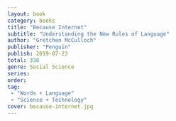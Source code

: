 ```yaml
---
layout: book
category: books
title: "Because Internet"
subtitle: "Understanding the New Rules of Language"
author: "Gretchen McCulloch"
publisher: "Penguin"
publish: 2019-07-23
total: 338
genre: Social Science
series:
order:
tag:
 - "Words + Language"
 - "Science + Technology"
cover: because-internet.jpg
---
```

